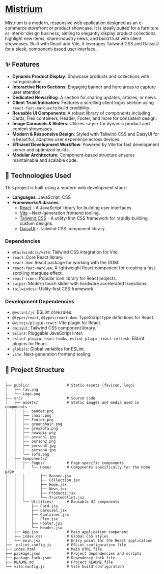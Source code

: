 # [Mistrium](https://mis-trium.netlify.app/)


Mistrium is a modern, responsive web application designed as an e-commerce storefront or product showcase. It is ideally suited for a furniture or interior design business, aiming to elegantly display product collections, highlight new items, share industry news, and build trust with client showcases. Built with React and Vite, it leverages Tailwind CSS and DaisyUI for a sleek, component-based user interface.

## ✨ Features

*   **Dynamic Product Display**: Showcase products and collections with categorization.
*   **Interactive Hero Sections**: Engaging banner and hero areas to capture user attention.
*   **Dedicated News/Blog**: A section for sharing updates, articles, or news.
*   **Client Trust Indicators**: Features a scrolling client logos section using `react-fast-marquee` to build credibility.
*   **Reusable UI Components**: A robust library of components including Cards, Flex containers, Header, Footer, and more for consistent design.
*   **Image Carousels & Sliders**: Utilizes `swiper` for dynamic product and content showcases.
*   **Modern & Responsive Design**: Styled with Tailwind CSS and DaisyUI for a beautiful, adaptive user experience across devices.
*   **Efficient Development Workflow**: Powered by Vite for fast development server and optimized builds.
*   **Modular Architecture**: Component-based structure ensures maintainable and scalable code.

## 🚀 Technologies Used

This project is built using a modern web development stack:

*   **Languages**: JavaScript, CSS
*   **Frameworks/Libraries**:
    *   [React](https://react.dev/) - A JavaScript library for building user interfaces.
    *   [Vite](https://vitejs.dev/) - Next-generation frontend tooling.
    *   [Tailwind CSS](https://tailwindcss.com/) - A utility-first CSS framework for rapidly building custom designs.
    *   [DaisyUI](https://daisyui.com/) - Tailwind CSS component library.

### Dependencies

*   `@tailwindcss/vite`: Tailwind CSS integration for Vite.
*   `react`: Core React library.
*   `react-dom`: React package for working with the DOM.
*   `react-fast-marquee`: A lightweight React component for creating a fast-scrolling marquee effect.
*   `react-icons`: Popular icon library for React projects.
*   `swiper`: Modern touch slider with hardware accelerated transitions.
*   `tailwindcss`: Utility-first CSS framework.

### Development Dependencies

*   `@eslint/js`: ESLint core rules.
*   `@types/react`, `@types/react-dom`: TypeScript type definitions for React.
*   `@vitejs/plugin-react`: Vite plugin for React.
*   `daisyui`: Tailwind CSS component library.
*   `eslint`: Pluggable JavaScript linter.
*   `eslint-plugin-react-hooks`, `eslint-plugin-react-refresh`: ESLint plugins for React.
*   `globals`: Global variables for ESLint.
*   `vite`: Next-generation frontend tooling.


## 📂 Project Structure

```
.
├── public/                 # Static assets (favicon, logo)
│   ├── fav.png
│   └── Logo.png
├── src/                    # Source code
│   ├── assets/             # Static images and media used in components
│   │   ├── banner.png
│   │   ├── chair.png
│   │   ├── Footer.png
│   │   ├── greenchair.png
│   │   ├── greySofa.png
│   │   ├── newspic.png
│   │   ├── person1.jpg
│   │   ├── person2.png
│   │   ├── person3.jpg
│   │   ├── person4.jpg
│   │   └── sofa.png
│   ├── Components/
│   │   ├── Pages/          # Page-specific components
│   │   │   └── Home/       # Components specifically for the Home page
│   │   │       ├── Banner.jsx
│   │   │       ├── Collection.jsx
│   │   │       ├── Home.jsx
│   │   │       ├── News.jsx
│   │   │       ├── Products.jsx
│   │   │       └── TrustedClint.jsx
│   │   └── Utilities/      # Reusable UI components
│   │       ├── Card.jsx
│   │       ├── Carousel.jsx
│   │       ├── Container.jsx
│   │       ├── Flex.jsx
│   │       ├── Footer.jsx
│   │       └── Header.jsx
│   ├── App.jsx             # Main application component
│   ├── index.css           # Global CSS styles
│   └── main.jsx            # Entry point for the React application
├── .eslint.config.js       # ESLint configuration file
├── index.html              # Main HTML file
├── package.json            # Project dependencies and scripts
├── package-lock.json       # Dependency lock file
├── README.md               # Project README file
└── vite.config.js          # Vite build configuration
```
